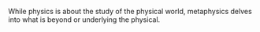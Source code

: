While physics is about the study of the physical world, metaphysics delves into what is beyond or underlying the physical.